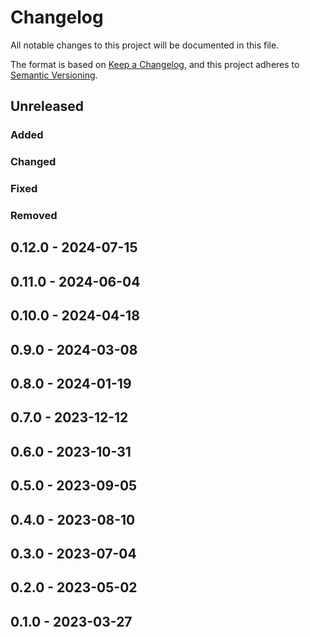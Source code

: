 # Changelog

All notable changes to this project will be documented in this file.

The format is based on [Keep a Changelog](https://keepachangelog.com/en/1.0.0/),
and this project adheres to [Semantic Versioning](https://semver.org/spec/v2.0.0.html).

## Unreleased

### Added

### Changed

### Fixed

### Removed

## 0.12.0 - 2024-07-15

## 0.11.0 - 2024-06-04

## 0.10.0 - 2024-04-18

## 0.9.0 - 2024-03-08

## 0.8.0 - 2024-01-19

## 0.7.0 - 2023-12-12

## 0.6.0 - 2023-10-31

## 0.5.0 - 2023-09-05

## 0.4.0 - 2023-08-10

## 0.3.0 - 2023-07-04

## 0.2.0 - 2023-05-02

## 0.1.0 - 2023-03-27

